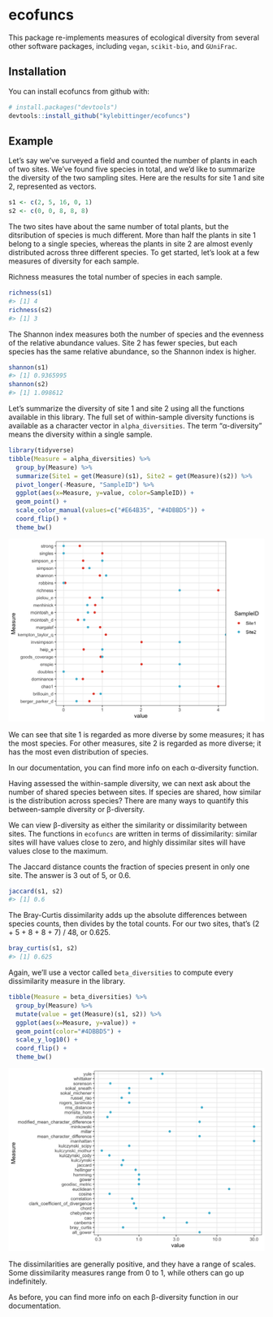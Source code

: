 
<!-- README.md is generated from README.Rmd. Please edit that file -->

# ecofuncs

This package re-implements measures of ecological diversity from several
other software packages, including `vegan`, `scikit-bio`, and
`GUniFrac`.

## Installation

You can install ecofuncs from github with:

``` r
# install.packages("devtools")
devtools::install_github("kylebittinger/ecofuncs")
```

## Example

Let’s say we’ve surveyed a field and counted the number of plants in
each of two sites. We’ve found five species in total, and we’d like to
summarize the diversity of the two sampling sites. Here are the results
for site 1 and site 2, represented as vectors.

``` r
s1 <- c(2, 5, 16, 0, 1)
s2 <- c(0, 0, 8, 8, 8)
```

The two sites have about the same number of total plants, but the
ditsribution of species is much different. More than half the plants in
site 1 belong to a single species, whereas the plants in site 2 are
almost evenly distributed across three different species. To get
started, let’s look at a few measures of diversity for each sample.

Richness measures the total number of species in each sample.

``` r
richness(s1)
#> [1] 4
richness(s2)
#> [1] 3
```

The Shannon index measures both the number of species and the evenness
of the relative abundance values. Site 2 has fewer species, but each
species has the same relative abundance, so the Shannon index is higher.

``` r
shannon(s1)
#> [1] 0.9365995
shannon(s2)
#> [1] 1.098612
```

Let’s summarize the diversity of site 1 and site 2 using all the
functions available in this library. The full set of within-sample
diversity functions is available as a character vector in
`alpha_diversities`. The term “α-diversity” means the diversity within a
single sample.

``` r
library(tidyverse)
tibble(Measure = alpha_diversities) %>%
  group_by(Measure) %>%
  summarize(Site1 = get(Measure)(s1), Site2 = get(Measure)(s2)) %>%
  pivot_longer(-Measure, "SampleID") %>%
  ggplot(aes(x=Measure, y=value, color=SampleID)) +
  geom_point() +
  scale_color_manual(values=c("#E64B35", "#4DBBD5")) +
  coord_flip() +
  theme_bw()
```

![](README-files/README-alpha-diversity-1.png)<!-- -->

We can see that site 1 is regarded as more diverse by some measures; it
has the most species. For other measures, site 2 is regarded as more
diverse; it has the most even distribution of species.

In our documentation, you can find more info on each α-diversity
function.

Having assessed the within-sample diversity, we can next ask about the
number of shared species between sites. If species are shared, how
similar is the distribution across species? There are many ways to
quantify this between-sample diversity or β-diversity.

We can view β-diversity as either the similarity or dissimilarity
between sites. The functions in `ecofuncs` are written in terms of
dissimilarity: similar sites will have values close to zero, and highly
dissimilar sites will have values close to the maximum.

The Jaccard distance counts the fraction of species present in only one
site. The answer is 3 out of 5, or 0.6.

``` r
jaccard(s1, s2)
#> [1] 0.6
```

The Bray-Curtis dissimilarity adds up the absolute differences between
species counts, then divides by the total counts. For our two sites,
that’s (2 + 5 + 8 + 8 + 7) / 48, or 0.625.

``` r
bray_curtis(s1, s2)
#> [1] 0.625
```

Again, we’ll use a vector called `beta_diversities` to compute every
dissimilarity measure in the library.

``` r
tibble(Measure = beta_diversities) %>%
  group_by(Measure) %>%
  mutate(value = get(Measure)(s1, s2)) %>%
  ggplot(aes(x=Measure, y=value)) +
  geom_point(color="#4DBBD5") +
  scale_y_log10() +
  coord_flip() +
  theme_bw()
```

![](README-files/README-beta-diversity-1.png)<!-- -->

The dissimilarities are generally positive, and they have a range of
scales. Some dissimilarity measures range from 0 to 1, while others can
go up indefinitely.

As before, you can find more info on each β-diversity function in our
documentation.
